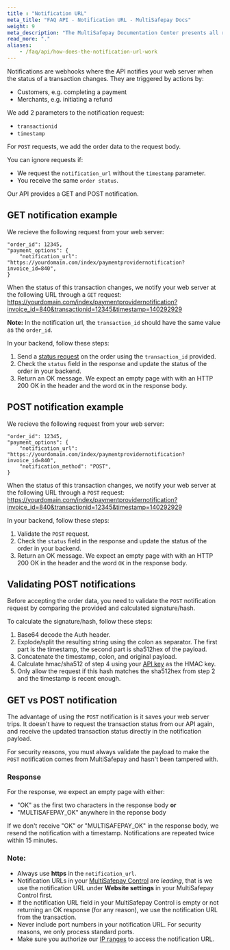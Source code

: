 ```yaml
---
title : "Notification URL"
meta_title: "FAQ API - Notification URL - MultiSafepay Docs"
weight: 9
meta_description: "The MultiSafepay Documentation Center presents all relevant information about our Plugins and API. You can also find support pages for payment methods, tools and general questions as well as the contact details of our Support and Integration Teams."
read_more: "."
aliases:
    - /faq/api/how-does-the-notification-url-work
---
```

Notifications are webhooks where the API notifies your web server when the status of a transaction changes. They are triggered by actions by:

- Customers, e.g. completing a payment
- Merchants, e.g. initiating a refund
  
We add 2 parameters to the notification request:

- `transactionid`  
- `timestamp`

For `POST` requests, we add the order data to the request body.

You can ignore requests if:

- We request the `notification_url` without the `timestamp` parameter.  
- You receive the same `order status`. 

Our API provides a GET and POST notification.

## GET notification example
We recieve the following request from your web server:

```
"order_id": 12345,  
"payment_options": {
    "notification_url": "https://yourdomain.com/index/paymentprovidernotification?invoice_id=840",
}
```

When the status of this transaction changes, we notify your web server at the following URL through a `GET` request: https://yourdomain.com/index/paymentprovidernotification?invoice_id=840&transactionid=12345&timestamp=140292929

**Note:** In the notification url, the `transaction_id` should have the same value as the `order_id`.

In your backend, follow these steps: 

1. Send a [status request](/api/#retrieve-an-order) on the order using the `transaction_id` provided.
2. Check the `status` field in the response and update the status of the order in your backend.
3. Return an OK message. We expect an empty page with with an HTTP 200 OK in the header and the word `OK` in the response body.

## POST notification example
We recieve the following request from your web server:

```
"order_id": 12345,  
"payment_options": {
    "notification_url": "https://yourdomain.com/index/paymentprovidernotification?invoice_id=840",
    "notification_method": "POST",
}
```

When the status of this transaction changes, we notify your web server at the following URL through a `POST` request: https://yourdomain.com/index/paymentprovidernotification?invoice_id=840&transactionid=12345&timestamp=140292929

In your backend, follow these steps: 

1. Validate the `POST` request.
2. Check the `status` field in the response and update the status of the order in your backend.
3. Return an OK message. We expect an empty page with with an HTTP 200 OK in the header and the word `OK` in the response body.

## Validating POST notifications
Before accepting the order data, you need to validate the `POST` notification request by comparing the provided and calculated signature/hash.

To calculate the signature/hash, follow these steps:

1. Base64 decode the Auth header.
2. Explode/split the resulting string using the colon as separator. The first part is the timestamp, the second part is sha512hex of the payload.
3. Concatenate the timestamp, colon, and original payload.
4. Calculate hmac/sha512 of step 4 using your [API key](/faq/general/glossary/#api-key) as the HMAC key.
5. Only allow the request if this hash matches the sha512hex from step 2 and the timestamp is recent enough.

## GET vs POST notification
The advantage of using the `POST` notification is it saves your web server trips. It doesn't have to request the transaction status from our API again, and receive the updated transaction status directly in the notification payload.

For security reasons, you must always validate the payload to make the `POST` notification comes from MultiSafepay and hasn't been tampered with.

### Response
For the response, we expect an empty page with either:

- "OK" as the first two characters in the response body **or**
- "MULTISAFEPAY_OK" anywhere in the reponse body

If we don't receive "OK" or "MULTISAFEPAY_OK" in the response body, we resend the notification with a timestamp. Notifications are repeated twice within 15 minutes. 


### Note:

- Always use **https** in the `notification_url`.
- Notification URLs in your [MultiSafepay Control](https://merchant.multisafepay.com) are _leading_, that is we use the notification URL under **Website settings** in your MultiSafepay Control first.
- If the notification URL field in your MultiSafepay Control is empty or not returning an OK response (for any reason), we use the notification URL from the transaction.
- Never include port numbers in your notification URL. For security reasons, we only process standard ports.
- Make sure you authorize our [IP ranges](/faq/general/ip-ranges) to access the notification URL.
